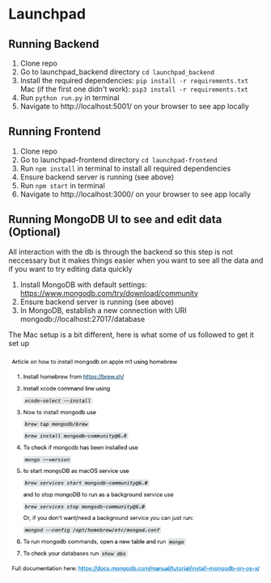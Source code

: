 # Launchpad

## Running Backend

1. Clone repo
2. Go to launchpad_backend directory `cd launchpad_backend`
3. Install the required dependencies: `pip install -r requirements.txt` Mac (if the first one didn't work): `pip3 install -r requirements.txt`
4. Run `python run.py` in terminal
5. Navigate to http://localhost:5001/ on your browser to see app locally

## Running Frontend

1. Clone repo
2. Go to launchpad-frontend directory `cd launchpad-frontend`
3. Run `npm install` in terminal to install all required dependencies
4. Ensure backend server is running (see above)
5. Run `npm start` in terminal
6. Navigate to http://localhost:3000/ on your browser to see app locally

## Running MongoDB UI to see and edit data (Optional)

All interaction with the db is through the backend so this step is not neccessary but it makes things easier when you want to see all the data and if you want to try editing data quickly

1. Install MongoDB with default settings: https://www.mongodb.com/try/download/community
2. Ensure backend server is running (see above)
3. In MongoDB, establish a new connection with URI mongodb://localhost:27017/database

The Mac setup is a bit different, here is what some of us followed to get it set up

![Mongo Mac Setup Instructions](<Screenshot 2023-11-07 at 12.17.00 AM.png>)
